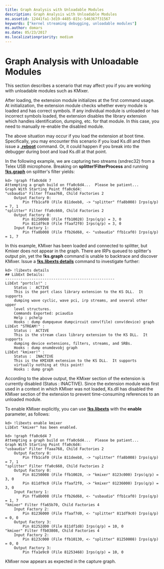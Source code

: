 ```yaml
---
title: Graph Analysis with Unloadable Modules
description: Graph Analysis with Unloadable Modules
ms.assetid: 12441fa1-3d19-4485-815c-546367f31567
keywords: ["kernel streaming debugging, unloadable modules"]
ms.author: domars
ms.date: 05/23/2017
ms.localizationpriority: medium
---
```


# Graph Analysis with Unloadable Modules


This section describes a scenario that may affect you if you are working with unloadable modules such as KMixer.

After loading, the extension module initializes at the first command usage. At initialization, the extension module checks whether every module is loaded and has correct symbols. If any individual module is unloaded or has incorrect symbols loaded, the extension disables the library extension which handles identification, dumping, etc. for that module. In this case, you need to manually re-enable the disabled module.

The above situation may occur if you load the extension at boot time. Specifically, you may encounter this scenario if you load Ks.dll and then issue a [**.reboot**](-reboot--reboot-target-computer-.md) command. Or, it could happen if you break into the debugger during boot and load Ks.dll at that point.

In the following example, we are capturing two streams (sndrec32) from a Telex USB microphone. Breaking on **splitter!FilterProcess** and running [**!ks.graph**](-ks-graph.md) on splitter's filter yields:

```dbgcmd
kd> !graph ffa0c6d4 7
Attempting a graph build on ffa0c6d4...  Please be patient...
Graph With Starting Point ffa0c6d4:
"usbaudio" Filter ffaaa768, Child Factories 2
    Output Factory 0:
        Pin ffb1caf0 (File 811deeb8, -> "splitter" ffa8b008) Irps(q/p) = 7, 1
"splitter" Filter ffa0c660, Child Factories 2
    Output Factory 0:
        Pin 81250008 (File ffb10028) Irps(q/p) = 3, 0
        Pin 811df9c0 (File ffaaf2f0) Irps(q/p) = 3, 0
    Input Factory 1:
        Pin ffa8b008 (File ffb26d68, <- "usbaudio" ffb1caf0) Irps(q/p) = 1, 7
```

In this example, KMixer has been loaded and connected to splitter, but Kmixer does not appear in the graph. There are IRPs queued to splitter's output pin, yet the **!ks.graph** command is unable to backtrace and discover KMixer. Issue a [**!ks.libexts details**](-ks-libexts.md) command to investigate further:

```dbgcmd
kd> !libexts details
## LibExt Details:
--------------------------------------------------
LibExt "portcls!" :
    Status :  ACTIVE
    This is the port class library extension to the KS DLL.  It supports
    dumping wave cyclic, wave pci, irp streams, and several other upper
    level structures.
    Commands Exported: pciaudio
    Help : pchelp
    Hooks : dump dumpqueue dumpcircuit conv(file) conv(device) graph
LibExt "STREAM!" :
    Status :  ACTIVE
    This is the stream class library extension to the KS DLL.  It supports
    dumping device extensions, filters, streams, and SRBs.
    Hooks : dump enumdevobj graph
LibExt "kmixer!" :
    Status :  INACTIVE
    This is the KMIXER extension to the KS DLL.  It supports
    virtually nothing at this point!
    Hooks : dump graph
```

According to the above output, the KMixer section of the extension is currently disabled (Status : INACTIVE). Since the extension module was first used in a context in which KMixer was not loaded, Ks.dll has disabled the KMixer section of the extension to prevent time-consuming references to an unloaded module.

To enable KMixer explicitly, you can use [**!ks.libexts**](-ks-libexts.md) with the **enable** parameter, as follows:

```dbgcmd
kd> !libexts enable kmixer
LibExt "kmixer" has been enabled.

kd> !graph ffa0c6d4 7
Attempting a graph build on ffa0c6d4...  Please be patient...
Graph With Starting Point ffa0c6d4:
"usbaudio" Filter ffaaa768, Child Factories 2
    Output Factory 0:
        Pin ffb1caf0 (File 811deeb8, -> "splitter" ffa8b008) Irps(q/p) = 7, 1
"splitter" Filter ffa0c660, Child Factories 2
    Output Factory 0:
        Pin 81250008 (File ffb10028, -> "kmixer" 8123c000) Irps(q/p) = 3, 0
        Pin 811df9c0 (File ffaaf2f0, -> "kmixer" 81236000) Irps(q/p) = 3, 0
    Input Factory 1:
        Pin ffa8b008 (File ffb26d68, <- "usbaudio" ffb1caf0) Irps(q/p) = 1, 7
"kmixer" Filter ffa65b70, Child Factories 4
    Input Factory 2:
        Pin 81236000 (File ffaaf7d0, <- "splitter" 811df9c0) Irps(q/p) = 0, 0
    Output Factory 3:
        Pin 81252d00 (File 811df1d8) Irps(q/p) = 10, 0
"kmixer" Filter ffb03808, Child Factories 4
    Input Factory 2:
        Pin 8123c000 (File ffb10130, <- "splitter" 81250008) Irps(q/p) = 0, 0
    Output Factory 3:
        Pin ffa1e9c0 (File 81253468) Irps(q/p) = 10, 0
```

KMixer now appears as expected in the capture graph.

 

 





